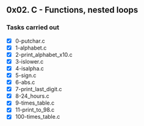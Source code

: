 ## 0x02. C - Functions, nested loops
### Tasks carried out
- [x] 0-putchar.c
- [x] 1-alphabet.c
- [x] 2-print_alphabet_x10.c
- [x] 3-islower.c
- [x] 4-isalpha.c
- [x] 5-sign.c
- [x] 6-abs.c
- [x] 7-print_last_digit.c
- [x] 8-24_hours.c
- [x] 9-times_table.c
- [x] 11-print_to_98.c
- [x] 100-times_table.c
